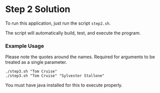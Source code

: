# Step 2 Solution

To run this application, just run the script `step2.sh`.

The script will automatically build, test, and execute the program.

### Example Usage

Please note the quotes around the names.  Required for arguments to be treated as a single parameter.
```
./step3.sh "Tom Cruise"
./step3.sh "Tom Cruise" "Sylvester Stallone"
```

You must have java installed for this to execute properly.